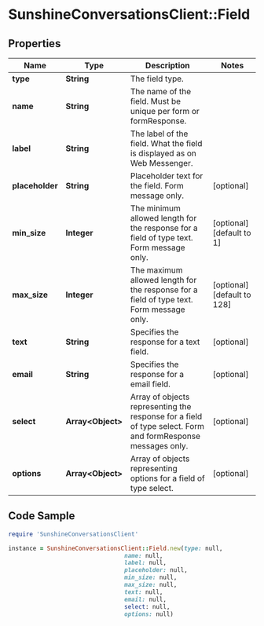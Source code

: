 # SunshineConversationsClient::Field

## Properties

Name | Type | Description | Notes
------------ | ------------- | ------------- | -------------
**type** | **String** | The field type. | 
**name** | **String** | The name of the field. Must be unique per form or formResponse. | 
**label** | **String** | The label of the field. What the field is displayed as on Web Messenger. | 
**placeholder** | **String** | Placeholder text for the field. Form message only. | [optional] 
**min_size** | **Integer** | The minimum allowed length for the response for a field of type text. Form message only. | [optional] [default to 1]
**max_size** | **Integer** | The maximum allowed length for the response for a field of type text. Form message only. | [optional] [default to 128]
**text** | **String** | Specifies the response for a text field. | [optional] 
**email** | **String** | Specifies the response for a email field. | [optional] 
**select** | **Array&lt;Object&gt;** | Array of objects representing the response for a field of type select. Form and formResponse messages only. | [optional] 
**options** | **Array&lt;Object&gt;** | Array of objects representing options for a field of type select. | [optional] 

## Code Sample

```ruby
require 'SunshineConversationsClient'

instance = SunshineConversationsClient::Field.new(type: null,
                                 name: null,
                                 label: null,
                                 placeholder: null,
                                 min_size: null,
                                 max_size: null,
                                 text: null,
                                 email: null,
                                 select: null,
                                 options: null)
```


